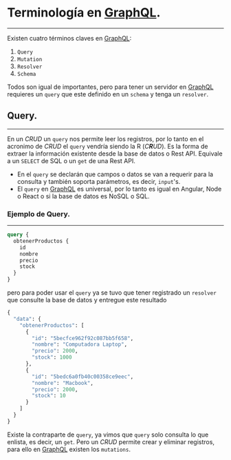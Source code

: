 # Terminología en [GraphQL](https://graphql.org/).
---
Existen cuatro términos claves en [GraphQL](https://graphql.org/):
1. ``Query``
2. ``Mutation``
3. ``Resolver``
4. ``Schema``

Todos son igual de importantes, pero para tener un servidor en [GraphQL](https://graphql.org/) requieres un ``query`` que este definido en un ``schema`` y tenga un ``resolver``.

## Query.
---
En un *CRUD* un ``query`` nos permite leer los registros, por lo tanto en el acronimo de *CRUD* el ``query`` vendría siendo la R (*C**R**UD*).
Es la forma de extraer la información existente desde la base de datos o Rest API.
Equivale a un ``SELECT`` de SQL o un ``get`` de una Rest API.
- En el ``query`` se declarán que campos o datos se van a requerir para la consulta y también soporta parámetros, es decir, ``input``'s.
- El ``query`` en [GraphQL](https://graphql.org/) es universal, por lo tanto es igual en Angular, Node o React o si la base de datos es NoSQL o SQL.

### Ejemplo de Query.
---
````GraphQL
query {
  obtenerProductos {
    id
    nombre
    precio
    stock
  }
}
````
pero para poder usar el ``query`` ya se tuvo que tener registrado un ``resolver`` que consulte la base de datos y entregue este resultado
````GraphQL
{
  "data": {
    "obtenerProductos": [
      {
        "id": "5becfce962f92c087bb5f658",
        "nombre": "Computadora Laptop",
        "precio": 2000,
        "stock": 1000
      },
      {
        "id": "5bedc6a0fb40c00358ce9eec",
        "nombre": "Macbook",
        "precio": 2000,
        "stock": 10
      }
    ]
  }
}
````

Existe la contraparte de ``query``, ya vimos que ``query`` solo consulta lo que enlista, es decir, un ``get``.
Pero un *CRUD* permite crear y eliminar registros, para ello en [GraphQL](https://graphql.org/) existen los ``mutations``.
